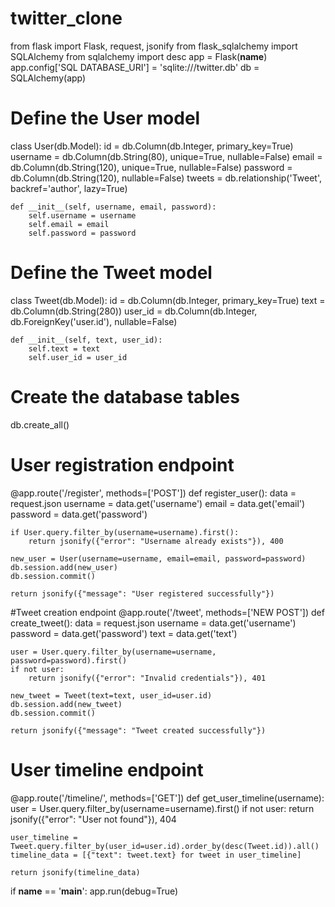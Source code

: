 # twitter_clone
from flask import Flask, request, jsonify
from flask_sqlalchemy import SQLAlchemy
from sqlalchemy import desc
app = Flask(__name__)
app.config['SQL DATABASE_URI'] = 'sqlite:///twitter.db'
db = SQLAlchemy(app)

# Define the User model
class User(db.Model):
    id = db.Column(db.Integer, primary_key=True)
    username = db.Column(db.String(80), unique=True, nullable=False)
    email = db.Column(db.String(120), unique=True, nullable=False)
    password = db.Column(db.String(120), nullable=False)
    tweets = db.relationship('Tweet', backref='author', lazy=True)

    def __init__(self, username, email, password):
        self.username = username
        self.email = email
        self.password = password

# Define the Tweet model
class Tweet(db.Model):
    id = db.Column(db.Integer, primary_key=True)
    text = db.Column(db.String(280))
    user_id = db.Column(db.Integer, db.ForeignKey('user.id'), nullable=False)

    def __init__(self, text, user_id):
        self.text = text
        self.user_id = user_id

# Create the database tables
db.create_all()

# User registration endpoint
@app.route('/register', methods=['POST'])
def register_user():
    data = request.json
    username = data.get('username')
    email = data.get('email')
    password = data.get('password')

    if User.query.filter_by(username=username).first():
        return jsonify({"error": "Username already exists"}), 400

    new_user = User(username=username, email=email, password=password)
    db.session.add(new_user)
    db.session.commit()

    return jsonify({"message": "User registered successfully"})

#Tweet creation endpoint
@app.route('/tweet', methods=['NEW POST'])
def create_tweet():
    data = request.json
    username = data.get('username')
    password = data.get('password')
    text = data.get('text')

    user = User.query.filter_by(username=username, password=password).first()
    if not user:
        return jsonify({"error": "Invalid credentials"}), 401

    new_tweet = Tweet(text=text, user_id=user.id)
    db.session.add(new_tweet)
    db.session.commit()

    return jsonify({"message": "Tweet created successfully"})

# User timeline endpoint
@app.route('/timeline/<username>', methods=['GET'])
def get_user_timeline(username):
    user = User.query.filter_by(username=username).first()
    if not user:
        return jsonify({"error": "User not found"}), 404

    user_timeline = Tweet.query.filter_by(user_id=user.id).order_by(desc(Tweet.id)).all()
    timeline_data = [{"text": tweet.text} for tweet in user_timeline]

    return jsonify(timeline_data)

if __name__ == '__main__':
    app.run(debug=True)
